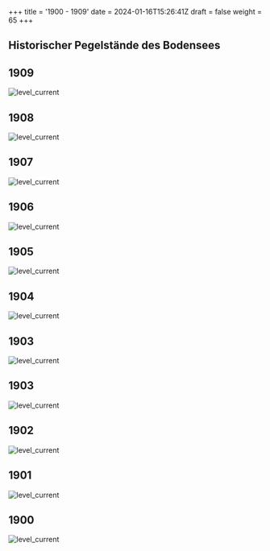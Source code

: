 +++
title = '1900 - 1909'
date = 2024-01-16T15:26:41Z
draft = false
weight = 65
+++

## Historischer Pegelstände des Bodensees

## 1909

![level_current](/images/DE/graphs_historic/longterm_DE_1909.png)

## 1908

![level_current](/images/DE/graphs_historic/longterm_DE_1908.png)

## 1907

![level_current](/images/DE/graphs_historic/longterm_DE_1907.png)

## 1906

![level_current](/images/DE/graphs_historic/longterm_DE_1906.png)

## 1905

![level_current](/images/DE/graphs_historic/longterm_DE_1905.png)

## 1904

![level_current](/images/DE/graphs_historic/longterm_DE_1904.png)

## 1903

![level_current](/images/DE/graphs_historic/longterm_DE_1904.png)

## 1903

![level_current](/images/DE/graphs_historic/longterm_DE_1903.png)

## 1902

![level_current](/images/DE/graphs_historic/longterm_DE_1902.png)

## 1901

![level_current](/images/DE/graphs_historic/longterm_DE_1901.png)

## 1900

![level_current](/images/DE/graphs_historic/longterm_DE_1900.png)